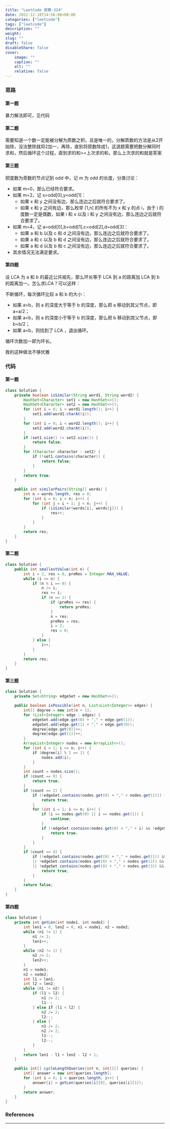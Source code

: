```yaml
---
title: "LeetCode 周赛-324"
date: 2022-12-18T14:56:08+08:00
categories: ["leetcode"]
tags: ["leetcode"]
description: ""
weight:
slug: ""
draft: false
disableShare: false
cover:
    image: ""
    caption: ""
    alt: ""
    relative: false
---
```


### 思路

#### 第一题

暴力解法即可，见代码

#### 第二题

需要知道一个数一定能被分解为质数之积，且是唯一的，分解质数的方法是从2开始除，没法整除就将2加一，再除，直到将原数除成1，这道题需要把数分解同时求和，然后循环这个过程，直到求的和>=上次求的和，那么上次求的和就是答案

#### 第三题

把度数为奇数的节点记到 odd 中，记 m 为 odd 的长度，分类讨论：

- 如果 m=0，那么已经符合要求。
- 如果 m=2，记 x=odd[0],y=odd[1]：
  - 如果 x 和 y 之间没有边，那么连边之后就符合要求了。
  - 如果 x 和 y 之间有边，那么枚举 [1,n] 的所有不为 x 和 y 的点 i，由于 i 的度数一定是偶数，如果 i 和 x 以及 i 和 y 之间没有边，那么连边之后就符合要求了。
- 如果 m=4，记 a=odd[0],b=odd[1],c=odd[2],d=odd[3]：
  - 如果 a 和 b 以及 c 和 d 之间没有边，那么连边之后就符合要求了。
  - 如果 a 和 c 以及 b 和 d 之间没有边，那么连边之后就符合要求了。
  - 如果 a 和 d 以及 b 和 c 之间没有边，那么连边之后就符合要求了。
- 其余情况无法满足要求。

#### 第四题

设 LCA 为 a 和 b 的最近公共祖先，那么环长等于 LCA 到 a 的距离加 LCA 到 b 的距离加一。怎么求LCA？可以这样：

不断循环，每次循环比较 a 和 b 的大小：

- 如果 a>b，则 a 的深度大于等于 b 的深度，那么把 a 移动到其父节点，即 a=a/2；
- 如果 a<b，则 a 的深度小于等于 b 的深度，那么把 b 移动到其父节点，即 b=b/2；
- 如果 a=b，则找到了 LCA ，退出循环。

循环次数加一即为环长。

我的这种做法不够优雅

### 代码

#### 第一题

```java
class Solution {
    private boolean isSimilar(String word1, String word2) {
        HashSet<Character> set1 = new HashSet<>();
        HashSet<Character> set2 = new HashSet<>();
        for (int i = 0; i < word1.length(); i++) {
            set1.add(word1.charAt(i));
        }
        for (int i = 0; i < word2.length(); i++) {
            set2.add(word2.charAt(i));
        }
        if (set1.size() != set2.size()) {
            return false;
        }
        for (Character character : set2) {
            if (!set1.contains(character)) {
                return false;
            }
        }
        return true;
    }

    public int similarPairs(String[] words) {
        int n = words.length, res = 0;
        for (int i = 0; i < n; i++) {
            for (int j = i + 1; j < n; j++) {
                if (isSimilar(words[i], words[j])) {
                    res++;
                }
            }
        }
        return res;
    }
}
```

#### 第二题

```java
class Solution {
    public int smallestValue(int n) {
        int i = 2, res = 0, preRes = Integer.MAX_VALUE;
        while (i <= n) {
            if (n % i == 0) {
                n /= i;
                res += i;
                if (n == 1) {
                    if (preRes <= res) {
                        return preRes;
                    }
                    n = res;
                    preRes = res;
                    i = 2;
                    res = 0;
                }
            } else {
                i++;
            }
        }
        return res;
    }
}
```

#### 第三题

```java
class Solution {
    private Set<String> edgeSet = new HashSet<>();

    public boolean isPossible(int n, List<List<Integer>> edges) {
        int[] degree = new int[n + 1];
        for (List<Integer> edge : edges) {
            edgeSet.add(edge.get(0) + "," + edge.get(1));
            edgeSet.add(edge.get(1) + "," + edge.get(0));
            degree[edge.get(0)]++;
            degree[edge.get(1)]++;
        }
        ArrayList<Integer> nodes = new ArrayList<>();
        for (int i = 1; i <= n; i++) {
            if (degree[i] % 2 == 1) {
                nodes.add(i);
            }
        }
        int count = nodes.size();
        if (count == 0) {
            return true;
        }
        if (count == 2) {
            if (!edgeSet.contains(nodes.get(0) + "," + nodes.get(1))) {
                return true;
            }
            for (int i = 1; i <= n; i++) {
                if (i == nodes.get(0) || i == nodes.get(1)) {
                    continue;
                }
                if (!edgeSet.contains(nodes.get(0) + "," + i) && !edgeSet.contains(i + "," + nodes.get(1))) {
                    return true;
                }
            }
        }
        if (count == 4) {
            if (!edgeSet.contains(nodes.get(0) + "," + nodes.get(1)) && !edgeSet.contains(nodes.get(2) + "," + nodes.get(3))
            || !edgeSet.contains(nodes.get(0) + "," + nodes.get(2)) && !edgeSet.contains(nodes.get(1) + "," + nodes.get(3))
            || !edgeSet.contains(nodes.get(0) + "," + nodes.get(3)) && !edgeSet.contains(nodes.get(1) + "," + nodes.get(2))) {
                return true;
            }
        }
        return false;
    }
}
```

#### 第四题

```java
class Solution {
    private int getLen(int node1, int node2) {
        int len1 = 0, len2 = 0, n1 = node1, n2 = node2;
        while (n1 != 1) {
            n1 /= 2;
            len1++;
        }
        while (n2 != 1) {
            n2 /= 2;
            len2++;
        }
        n1 = node1;
        n2 = node2;
        int l1 = len1;
        int l2 = len2;
        while (n1 != n2) {
            if (l1 > l2) {
                n1 /= 2;
                l1--;
            } else if (l1 < l2) {
                n2 /= 2;
                l2--;
            } else {
                n1 /= 2;
                n2 /= 2;
                l1--;
                l2--;
            }
        }
        return len1 - l1 + len2 - l2 + 1;
    }

    public int[] cycleLengthQueries(int n, int[][] queries) {
        int[] answer = new int[queries.length];
        for (int i = 0; i < queries.length; i++) {
            answer[i] = getLen(queries[i][0], queries[i][1]);
        }
        return answer;
    }
}
```

### References

---

